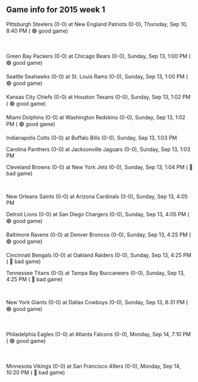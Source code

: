 ## Game info for 2015 week 1
Pittsburgh Steelers (0-0) at New England Patriots (0-0), Thursday, Sep 10, 8:40 PM (	:green_circle: good game)


<br/>

Green Bay Packers (0-0) at Chicago Bears (0-0), Sunday, Sep 13, 1:00 PM (	:green_circle: good game)

Seattle Seahawks (0-0) at St. Louis Rams (0-0), Sunday, Sep 13, 1:00 PM (	:green_circle: good game)

Kansas City Chiefs (0-0) at Houston Texans (0-0), Sunday, Sep 13, 1:02 PM (	:green_circle: good game)

Miami Dolphins (0-0) at Washington Redskins (0-0), Sunday, Sep 13, 1:02 PM (	:green_circle: good game)

Indianapolis Colts (0-0) at Buffalo Bills (0-0), Sunday, Sep 13, 1:03 PM

Carolina Panthers (0-0) at Jacksonville Jaguars (0-0), Sunday, Sep 13, 1:03 PM

Cleveland Browns (0-0) at New York Jets (0-0), Sunday, Sep 13, 1:04 PM (	:red_circle: bad game)


<br/>

New Orleans Saints (0-0) at Arizona Cardinals (0-0), Sunday, Sep 13, 4:05 PM

Detroit Lions (0-0) at San Diego Chargers (0-0), Sunday, Sep 13, 4:05 PM (	:green_circle: good game)

Baltimore Ravens (0-0) at Denver Broncos (0-0), Sunday, Sep 13, 4:25 PM (	:green_circle: good game)

Cincinnati Bengals (0-0) at Oakland Raiders (0-0), Sunday, Sep 13, 4:25 PM (	:red_circle: bad game)

Tennessee Titans (0-0) at Tampa Bay Buccaneers (0-0), Sunday, Sep 13, 4:25 PM (	:red_circle: bad game)


<br/>

New York Giants (0-0) at Dallas Cowboys (0-0), Sunday, Sep 13, 8:31 PM (	:green_circle: good game)


<br/>

Philadelphia Eagles (0-0) at Atlanta Falcons (0-0), Monday, Sep 14, 7:10 PM (	:green_circle: good game)


<br/>

Minnesota Vikings (0-0) at San Francisco 49ers (0-0), Monday, Sep 14, 10:20 PM (	:red_circle: bad game)


